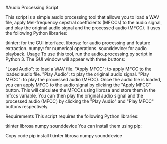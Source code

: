 #Audio Processing Script

This script is a simple audio processing tool that allows you to load a WAV file, apply Mel-frequency cepstral coefficients (MFCCs) to the audio signal, and play the original audio signal and the processed audio (MFCC). It uses the following Python libraries:

tkinter: for the GUI interface.
librosa: for audio processing and feature extraction.
numpy: for numerical operations.
sounddevice: for audio playback.
Usage
To use this tool, run the audio_processing.py script in Python 3. The GUI window will appear with three buttons:

"Load Audio": to load a WAV file.
"Apply MFCC": to apply MFCC to the loaded audio file.
"Play Audio": to play the original audio signal.
"Play MFCC": to play the processed audio (MFCC).
Once the audio file is loaded, you can apply MFCC to the audio signal by clicking the "Apply MFCC" button. This will calculate the MFCCs using librosa and store them in the mfccs variable. You can then play the original audio signal and the processed audio (MFCC) by clicking the "Play Audio" and "Play MFCC" buttons respectively.

Requirements
This script requires the following Python libraries:

tkinter
librosa
numpy
sounddevice
You can install them using pip:

Copy code
pip install tkinter librosa numpy sounddevice
